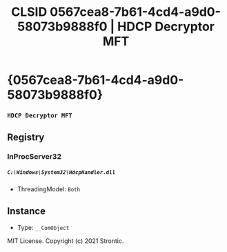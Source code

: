﻿---
title: "CLSID 0567cea8-7b61-4cd4-a9d0-58073b9888f0 | HDCP Decryptor MFT"
excerpt: What is COM-Object CLSID 0567cea8-7b61-4cd4-a9d0-58073b9888f0?
---

# {0567cea8-7b61-4cd4-a9d0-58073b9888f0}

### `HDCP Decryptor MFT`

## Registry


### InProcServer32

##### `C:\Windows\System32\HdcpHandler.dll`
* ThreadingModel: `Both`

## Instance

* Type: `__ComObject`

MIT License. Copyright (c) 2021 Strontic.


